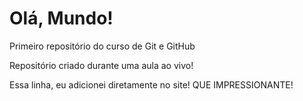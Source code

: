 # Olá, Mundo!
 Primeiro repositório do curso de Git e GitHub

 Repositório criado durante uma aula ao vivo!

 Essa linha, eu adicionei diretamente no site! QUE IMPRESSIONANTE!

